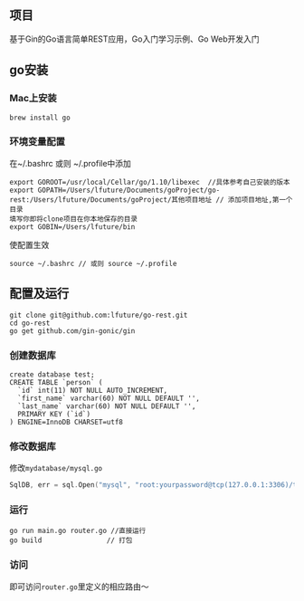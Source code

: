 ## 项目
基于Gin的Go语言简单REST应用，Go入门学习示例、Go Web开发入门
## go安装
### Mac上安装
```shell
brew install go
```

### 环境变量配置
在~/.bashrc 或则 ~/.profile中添加
```shell
export GOROOT=/usr/local/Cellar/go/1.10/libexec  //具体参考自己安装的版本
export GOPATH=/Users/lfuture/Documents/goProject/go-rest:/Users/lfuture/Documents/goProject/其他项目地址 // 添加项目地址,第一个目录
填写你即将clone项目在你本地保存的目录
export GOBIN=/Users/lfuture/bin
```
使配置生效
```shell
source ~/.bashrc // 或则 source ~/.profile
```

## 配置及运行
```shell
git clone git@github.com:lfuture/go-rest.git
cd go-rest
go get github.com/gin-gonic/gin
```
### 创建数据库
```mysql
create database test;
CREATE TABLE `person` (
  `id` int(11) NOT NULL AUTO_INCREMENT,
  `first_name` varchar(60) NOT NULL DEFAULT '',
  `last_name` varchar(60) NOT NULL DEFAULT '',
  PRIMARY KEY (`id`)
) ENGINE=InnoDB CHARSET=utf8
```
### 修改数据库
修改`mydatabase/mysql.go`
```go
SqlDB, err = sql.Open("mysql", "root:yourpassword@tcp(127.0.0.1:3306)/test?parseTime=true")
```
### 运行
```shell
go run main.go router.go //直接运行
go build                // 打包
```
### 访问
即可访问`router.go`里定义的相应路由～